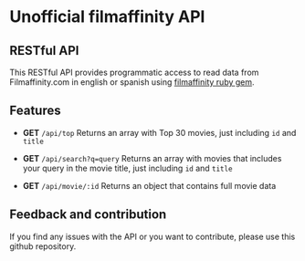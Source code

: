 # Unofficial filmaffinity API

## RESTful API
This RESTful API provides programmatic access to read data from Filmaffinity.com in english or spanish using [filmaffinity ruby gem](https://rubygems.org/gems/filmaffinity).

## Features
 - **GET** ```/api/top```
 Returns an array with Top 30 movies, just including ```id``` and ```title```

 - **GET** ```/api/search?q=query```
 Returns an array with movies that includes your query in the movie title, just including ```id``` and ```title```

 - **GET** ```/api/movie/:id```
 Returns an object that contains full movie data

## Feedback and contribution
If you find any issues with the API or you want to contribute, please use this github repository.
